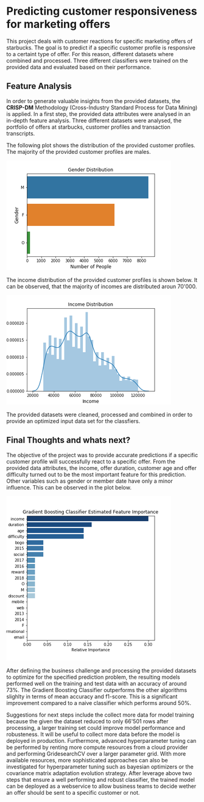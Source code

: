 # Predicting customer responsiveness for marketing offers

This project deals with customer reactions for specific marketing offers of starbucks.
The goal is to predict if a specific customer profile is responsive to a certaint type of offer.
For this reason, different datasets where combined and processed. Three different classifiers were trained on the provided data and evaluated based on their performance.


## Feature Analysis
In order to generate valuable insights from the provided datasets, the **CRISP-DM** Methodology (Cross-Industry Standard Process for Data Mining) is applied.
In a first step, the provided data attributes were analysed in an in-depth feature analysis. Three different datasets were analysed, the portfolio of offers at starbucks, customer profiles and transaction transcripts.

The following plot shows the distribution of the provided customer profiles. The majority of the provided customer profiles are males.

<img src="gender_dist.png">

The income distribution of the provided customer profiles is shown below. It can be observed, that the majority of incomes are distributed aroun 70'000.

<img src="income_dist.png">

The provided datasets were cleaned, processed and combined in order to provide an optimized input data set for the classfiers.


## Final Thoughts and whats next?

The objective of the project was to provide accurate predictions if a specific customer profile will successfully react to a specific offer. From the provided data attributes, the income, offer duration, customer age and offer difficulty turned out to be the most important feature for this prediction. Other variables such as gender or member date have only a minor influence.
This can be observed in the plot below.

<img src="feature_importance.png">

After defining the business challenge and processing the provided datasets to optimize for the specified prediction problem, the resulting models performed well on the training and test data with an accuracy of around 73%. The Gradient Boosting Classifier outperforms the other algorithms slighlty in terms of mean accuracy and f1-score.
This is a significant improvement compared to a naive classifier which performs around 50%. 

Suggestions for next steps include the collect more data for model training because the given the dataset reduced to only 66'501 rows after processing, a larger training set could improve model performance and robusteness. It will be useful to collect more data before the model is deployed in production.
Furthermore, advanced hyperparameter tuning can be performed by renting more compute resources from a cloud provider and performing GridesearchCV over a larger parameter grid. With more available resources, more sophisticated approaches can also be investigated for hyperparameter tuning such as bayesian optimizers or the covariance matrix adaptation evolution strategy.
After leverage above two steps that ensure a well performing and robust classifier, the trained model can be deployed as a webservice to allow business teams to decide wether an offer should be sent to a specific customer or not.
